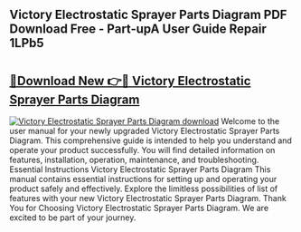 ## Victory Electrostatic Sprayer Parts Diagram PDF Download Free - Part-upA User Guide Repair 1LPb5

# <h2><a href="http://dfnvwgd.blite.top/?on=Victory+Electrostatic+Sprayer+Parts+Diagram">🔗Download New 👉🔴 Victory Electrostatic Sprayer Parts Diagram</a></h2>

[![Victory Electrostatic Sprayer Parts Diagram download](https://i.imgur.com/lujVjoI.png)](http://dfnvwgd.blite.top/?on=Victory+Electrostatic+Sprayer+Parts+Diagram)
Welcome to the user manual for your newly upgraded Victory Electrostatic Sprayer Parts Diagram. This comprehensive guide is intended to help you understand and operate your product successfully. You will find detailed information on features, installation, operation, maintenance, and troubleshooting. Essential Instructions Victory Electrostatic Sprayer Parts Diagram This manual contains essential instructions for setting up and operating your product safely and effectively. Explore the limitless possibilities of list of features with your new Victory Electrostatic Sprayer Parts Diagram. Thank You for Choosing Victory Electrostatic Sprayer Parts Diagram. We are excited to be part of your journey.
